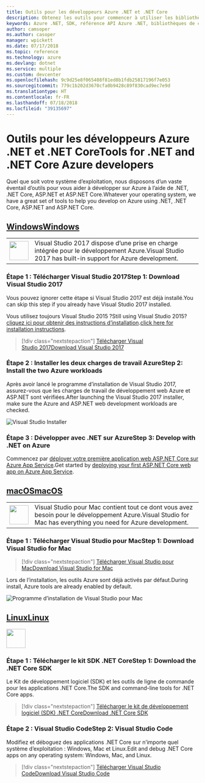 ```yaml
---
title: Outils pour les développeurs Azure .NET et .NET Core
description: Obtenez les outils pour commencer à utiliser les bibliothèques .NET Azure à partir d’un environnement Windows, Linux et Mac.
keywords: Azure .NET, SDK, référence API Azure .NET, bibliothèques de classes .NET Azure
author: camsoper
ms.author: casoper
manager: wpickett
ms.date: 07/17/2018
ms.topic: reference
ms.technology: azure
ms.devlang: dotnet
ms.service: multiple
ms.custom: devcenter
ms.openlocfilehash: 9c9d25e8f065408f81ed8b1fdb25817196f7e053
ms.sourcegitcommit: 779c1b202d3670cfa0b9428c89f830cad9ec7e9d
ms.translationtype: HT
ms.contentlocale: fr-FR
ms.lasthandoff: 07/18/2018
ms.locfileid: "39135697"
---
```

# <a name="tools-for-net-and-net-core-azure-developers"></a><span data-ttu-id="9d292-104">Outils pour les développeurs Azure .NET et .NET Core</span><span class="sxs-lookup"><span data-stu-id="9d292-104">Tools for .NET and .NET Core Azure developers</span></span>

<span data-ttu-id="9d292-105">Quel que soit votre système d’exploitation, nous disposons d’un vaste éventail d’outils pour vous aider à développer sur Azure à l’aide de .NET, .NET Core, ASP.NET et ASP.NET Core.</span><span class="sxs-lookup"><span data-stu-id="9d292-105">Whatever your operating system, we have a great set of tools to help you develop on Azure using .NET, .NET Core, ASP.NET and ASP.NET Core.</span></span>

## <a name="windowstabwindows"></a>[<span data-ttu-id="9d292-106">Windows</span><span class="sxs-lookup"><span data-stu-id="9d292-106">Windows</span></span>](#tab/windows)

<table>
  <tr>
    <td width="50">
        <img src="https://docs.microsoft.com/en-us/media/logos/logo_vs-ide.svg" width="50" height="50"></img>
    </td>
    <td>
        <span data-ttu-id="9d292-107">Visual Studio 2017 dispose d’une prise en charge intégrée pour le développement Azure.</span><span class="sxs-lookup"><span data-stu-id="9d292-107">Visual Studio 2017 has built-in support for Azure development.</span></span>
    </td>
  </tr>
</table>

### <a name="step-1-download-visual-studio-2017"></a><span data-ttu-id="9d292-108">Étape 1 : Télécharger Visual Studio 2017</span><span class="sxs-lookup"><span data-stu-id="9d292-108">Step 1: Download Visual Studio 2017</span></span>

<span data-ttu-id="9d292-109">Vous pouvez ignorer cette étape si Visual Studio 2017 est déjà installé.</span><span class="sxs-lookup"><span data-stu-id="9d292-109">You can skip this step if you already have Visual Studio 2017 installed.</span></span>

<span data-ttu-id="9d292-110">Vous utilisez toujours Visual Studio 2015 ?</span><span class="sxs-lookup"><span data-stu-id="9d292-110">Still using Visual Studio 2015?</span></span>  <span data-ttu-id="9d292-111">[cliquez ici pour obtenir des instructions d’installation](dotnet-sdk-vs2015-install.md).</span><span class="sxs-lookup"><span data-stu-id="9d292-111">[click here for installation instructions](dotnet-sdk-vs2015-install.md).</span></span>

> [!div class="nextstepaction"]
> [<span data-ttu-id="9d292-112">Télécharger Visual Studio 2017</span><span class="sxs-lookup"><span data-stu-id="9d292-112">Download Visual Studio 2017</span></span>](https://www.visualstudio.com/downloads/)

### <a name="step-2-install-the-two-azure-workloads"></a><span data-ttu-id="9d292-113">Étape 2 : Installer les deux charges de travail Azure</span><span class="sxs-lookup"><span data-stu-id="9d292-113">Step 2: Install the two Azure workloads</span></span>

<span data-ttu-id="9d292-114">Après avoir lancé le programme d’installation de Visual Studio 2017, assurez-vous que les charges de travail de développement web Azure et ASP.NET sont vérifiées.</span><span class="sxs-lookup"><span data-stu-id="9d292-114">After launching the Visual Studio 2017 installer, make sure the Azure and ASP.NET web development workloads are checked.</span></span>

![Visual Studio Installer](media/dotnet-tools/azure-workloads.png)

### <a name="step-3-develop-with-net-on-azure"></a><span data-ttu-id="9d292-116">Étape 3 : Développer avec .NET sur Azure</span><span class="sxs-lookup"><span data-stu-id="9d292-116">Step 3: Develop with .NET on Azure</span></span>

<span data-ttu-id="9d292-117">Commencez par [déployer votre première application web ASP.NET Core sur Azure App Service](https://docs.microsoft.com/azure/app-service-web/app-service-web-get-started-dotnet).</span><span class="sxs-lookup"><span data-stu-id="9d292-117">Get started by [deploying your first ASP.NET Core web app on Azure App Service](https://docs.microsoft.com/azure/app-service-web/app-service-web-get-started-dotnet).</span></span>

## <a name="macostabmacos"></a>[<span data-ttu-id="9d292-118">macOS</span><span class="sxs-lookup"><span data-stu-id="9d292-118">macOS</span></span>](#tab/macos)
<table>
  <tr>
    <td width="50">
        <img src="https://docs.microsoft.com/en-us/media/logos/logo_vs-mac.svg" width="50" height="50"></img>
    </td>
    <td>
        <span data-ttu-id="9d292-119">Visual Studio pour Mac contient tout ce dont vous avez besoin pour le développement Azure.</span><span class="sxs-lookup"><span data-stu-id="9d292-119">Visual Studio for Mac has everything you need for Azure development.</span></span>
    </td>
  </tr>
</table>

### <a name="step-1-download-visual-studio-for-mac"></a><span data-ttu-id="9d292-120">Étape 1 : Télécharger Visual Studio pour Mac</span><span class="sxs-lookup"><span data-stu-id="9d292-120">Step 1: Download Visual Studio for Mac</span></span>

> [!div class="nextstepaction"]
> [<span data-ttu-id="9d292-121">Télécharger Visual Studio pour Mac</span><span class="sxs-lookup"><span data-stu-id="9d292-121">Download Visual Studio for Mac</span></span>](https://www.visualstudio.com/vs/visual-studio-mac/)

<span data-ttu-id="9d292-122">Lors de l’installation, les outils Azure sont déjà activés par défaut.</span><span class="sxs-lookup"><span data-stu-id="9d292-122">During install, Azure tools are already enabled by default.</span></span>

![Programme d’installation de Visual Studio pour Mac](media/dotnet-tools/azure-vsmac.png)

## <a name="linuxtablinux"></a>[<span data-ttu-id="9d292-124">Linux</span><span class="sxs-lookup"><span data-stu-id="9d292-124">Linux</span></span>](#tab/linux)

<img src="https://docs.microsoft.com/en-us/visualstudio/products/images/vs-code.svg" width="50" height="50"></img>

### <a name="step-1-download-the-net-core-sdk"></a><span data-ttu-id="9d292-125">Étape 1 : Télécharger le kit SDK .NET Core</span><span class="sxs-lookup"><span data-stu-id="9d292-125">Step 1: Download the .NET Core SDK</span></span>

<span data-ttu-id="9d292-126">Le Kit de développement logiciel (SDK) et les outils de ligne de commande pour les applications .NET Core.</span><span class="sxs-lookup"><span data-stu-id="9d292-126">The SDK and command-line tools for .NET Core apps.</span></span>

> [!div class="nextstepaction"]
> [<span data-ttu-id="9d292-127">Télécharger le kit de développement logiciel (SDK) .NET Core</span><span class="sxs-lookup"><span data-stu-id="9d292-127">Download .NET Core SDK</span></span>](https://www.microsoft.com/net/core)

### <a name="step-2-visual-studio-code"></a><span data-ttu-id="9d292-128">Étape 2 : Visual Studio Code</span><span class="sxs-lookup"><span data-stu-id="9d292-128">Step 2: Visual Studio Code</span></span>

<span data-ttu-id="9d292-129">Modifiez et déboguez des applications .NET Core sur n’importe quel système d’exploitation : Windows, Mac et Linux.</span><span class="sxs-lookup"><span data-stu-id="9d292-129">Edit and debug .NET Core apps on any operating system: Windows, Mac, and Linux.</span></span>

> [!div class="nextstepaction"]
> [<span data-ttu-id="9d292-130">Télécharger Visual Studio Code</span><span class="sxs-lookup"><span data-stu-id="9d292-130">Download Visual Studio Code</span></span>](https://code.visualstudio.com)

